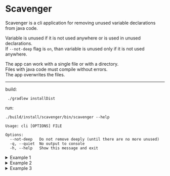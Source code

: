 # Scavenger

Scavenger is a cli application for removing unused variable declarations from java code.  

Variable is unused if it is not used anywhere or is used in unused declarations.  
If `--not-deep` flag is `on`, than variable is unused only if it is not used anywhere.

The app can work with a single file or with a directory.  
Files with java code must compile without errors.  
The app overwrites the files.

---
build:
```
 ./gradlew installDist
```
run:
```
./build/install/scavenger/bin/scavenger --help

Usage: cli [OPTIONS] FILE

Options:
  --not-deep   Do not remove deeply (until there are no more unused)
  -q, --quiet  No output to console
  -h, --help   Show this message and exit
```

<details><summary>Example 1</summary>
  
Before:  
  
```java
class myClass {
    public int myFun() {
        int a = 1;
        int r, z;
        int removeMe = 42;
        int removeMe2 = removeMe + 1;
        if (a > 1) {
            int b = 6;
        }
        if (a > 2) {
            int b = 6;
            b += 3;
        }
        r = a;
        return 5;
    }
}
```
  After:
  ```java
  class myClass {
  
    public int myFun() {
        int a = 1;
        int r;
        if (a > 1) {
        }
        if (a > 2) {
            int b = 6;
            b += 3;
        }
        r = a;
        return 5;
    }
}
  ```
  
  Console:
  ```
./build/install/scavenger/bin/scavenger src/test/resources/test.java
  
File src/test/resources/test.java:
removed on iteration 1 :
variable declaration on line 4 with name z  (scopeId 1)
variable declaration on line 6 with name removeMe2  (scopeId 1)
variable declaration on line 8 with name b  (scopeId 2)
removed on iteration 2 :
variable declaration on line 5 with name removeMe  (scopeId 1)
  ```

</details>


<details><summary>Example 2</summary>
  
Before:  
  
```java
class myClass {
    public int myFun() {
        int a1 = 1;
        int a2 = a1 + 1;
        int a3 = a2 + 1;
        int a4 = a3 + 1;

        int sum = 0;
        for (int i = 0; i < 5; i++) {
            sum += 1;
        }
        return sum;
    }
}

```
  After:
  ```java
  class myClass {

    public int myFun() {
        int sum = 0;
        for (int i = 0; i < 5; i++) {
            sum += 1;
        }
        return sum;
    }
}

  ```
  
  Console:
  ```
./build/install/scavenger/bin/scavenger src/test/resources/test2.java
  
File src/test/resources/test2.java:
removed on iteration 1 :
variable declaration on line 6 with name a4  (scopeId 1)
removed on iteration 2 :
variable declaration on line 5 with name a3  (scopeId 1)
removed on iteration 3 :
variable declaration on line 4 with name a2  (scopeId 1)
removed on iteration 4 :
variable declaration on line 3 with name a1  (scopeId 1)

  ```

</details>


<details><summary>Example 3</summary>
  
Before:  
  
```java
class myClass {
    public int myFun() {
        int a1 = 1;
        int a2 = a1 + 1;
        int a3 = a2 + 1;
        int a4 = a3 + 1;

        int sum = 0;
        for (int i = 0; i < 5; i++) {
            sum += 1;
        }
        return sum;
    }
}

```
  After:
  ```java
  class myClass {

    public int myFun() {
        int a1 = 1;
        int a2 = a1 + 1;
        int a3 = a2 + 1;
        int sum = 0;
        for (int i = 0; i < 5; i++) {
            sum += 1;
        }
        return sum;
    }
}


  ```
  
  Console:
  ```
./build/install/scavenger/bin/scavenger --not-deep src/test/resources/test2.java 
  
File src/test/resources/test2.java:
removed on iteration 1 :
variable declaration on line 6 with name a4  (scopeId 1)
  ```

</details>


